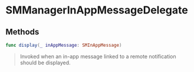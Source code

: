 # SMManagerInAppMessageDelegate

>

## Methods
```swift
func display(_ inAppMessage: SMInAppMessage)
```

>Invoked when an in-app message linked to a remote notification should be displayed.<br/>